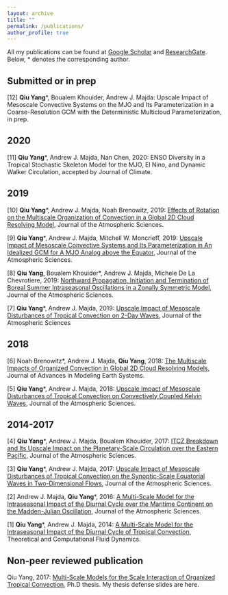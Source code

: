 ```yaml
---
layout: archive
title: ""
permalink: /publications/
author_profile: true
---
```

All my publications can be found at [Google Scholar](https://scholar.google.com/citations?hl=en&user=MzMRC04AAAAJ) and [ResearchGate](https://www.researchgate.net/profile/Qiu_Yang4). Below, * denotes the corresponding author.

Submitted or in prep
-
[12] **Qiu Yang***, Boualem Khouider, Andrew J. Majda: Upscale Impact of Mesoscale Convective Systems on the MJO and Its Parameterization in a Coarse-Resolution GCM with the Deterministic Multicloud Parameterization, in prep.


2020
-
[11] **Qiu Yang***, Andrew J. Majda, Nan Chen, 2020: ENSO Diversity in a Tropical Stochastic Skeleton Model for the MJO, El Nino, and Dynamic Walker Circulation, accepted by Journal of Climate.

2019
-
[10] **Qiu Yang***, Andrew J. Majda, Noah Brenowitz, 2019: [Effects of Rotation on the Multiscale Organization of Convection in a Global 2D Cloud Resolving Model](https://journals.ametsoc.org/jas/article/76/11/3669/343674/Effects-of-Rotation-on-the-Multiscale-Organization), Journal of the Atmospheric Sciences.

[9] **Qiu Yang***, Andrew J. Majda, Mitchell W. Moncrieff, 2019: [Upscale Impact of Mesoscale Convective Systems and Its Parameterization in An Idealized GCM for A MJO Analog above the Equator](https://journals.ametsoc.org/jas/article/76/3/865/107160/Upscale-Impact-of-Mesoscale-Convective-Systems-and), Journal of the Atmospheric Sciences.

[8] **Qiu Yang**, Boualem Khouider*, Andrew J. Majda, Michele De La Chevrotiere, 2019: [Northward Propagation, Initiation and Termination of Boreal Summer Intraseasonal Oscillations in a Zonally Symmetric Model](https://journals.ametsoc.org/jas/article/76/2/639/40339/Northward-Propagation-Initiation-and-Termination), Journal of the Atmospheric Sciences.

[7] **Qiu Yang***, Andrew J. Majda, 2019: [Upscale Impact of Mesoscale Disturbances of Tropical Convection on 2-Day Waves](https://journals.ametsoc.org/jas/article/76/1/171/107316/Upscale-Impact-of-Mesoscale-Disturbances-of), Journal of the Atmospheric Sciences

2018
-
[6] Noah Brenowitz*, Andrew J. Majda, **Qiu Yang**, 2018: [The Multiscale Impacts of Organized Convection in Global 2D Cloud Resolving Models](https://agupubs.onlinelibrary.wiley.com/doi/full/10.1029/2018MS001335), Journal of Advances in Modeling Earth Systems.

[5] **Qiu Yang***, Andrew J. Majda, 2018: [Upscale Impact of Mesoscale Disturbances of Tropical Convection on Convectively Coupled Kelvin Waves](https://journals.ametsoc.org/jas/article/75/1/85/99497/Upscale-Impact-of-Mesoscale-Disturbances-of), Journal of the Atmospheric Sciences.

2014-2017
-
[4] **Qiu Yang***, Andrew J. Majda, Boualem Khouider, 2017: [ITCZ Breakdown and Its Upscale Impact on the Planetary-Scale Circulation over the Eastern Pacific](https://journals.ametsoc.org/jas/article/74/12/4023/68982/ITCZ-Breakdown-and-Its-Upscale-Impact-on-the), Journal of the Atmospheric Sciences.

[3] **Qiu Yang***, Andrew J. Majda, 2017: [Upscale Impact of Mesoscale Disturbances of Tropical Convection on the Synoptic-Scale Equatorial Waves in Two-Dimensional Flows](https://journals.ametsoc.org/jas/article/74/9/3099/28261/Upscale-Impact-of-Mesoscale-Disturbances-of), Journal of the Atmospheric Sciences.

[2] Andrew J. Majda, **Qiu Yang***, 2016: [A Multi-Scale Model for the Intraseasonal Impact of the Diurnal Cycle over the Maritime Continent on the Madden-Julian Oscillation](https://journals.ametsoc.org/jas/article/73/2/579/27828/A-Multiscale-Model-for-the-Intraseasonal-Impact-of), Journal of the Atmospheric Sciences.

[1] **Qiu Yang***, Andrew J. Majda, 2014: [A Multi-Scale Model for the Intraseasonal Impact of the Diurnal Cycle of Tropical Convection](https://link.springer.com/article/10.1007/s00162-014-0336-3), Theoretical and Computational Fluid Dynamics.

Non-peer reviewed publication
-
Qiu Yang, 2017: [Multi-Scale Models for the Scale Interaction of Organized Tropical Convection](https://qiuyang50.github.io/files/thesis.pdf), Ph.D thesis. My thesis defense slides are here.

<!--
{% if author.googlescholar %}
  You can also find my articles on <u><a href="{{author.googlescholar}}">my Google Scholar profile</a>.</u>
{% endif %}

{% include base_path %}

{% for post in site.publications reversed %}
  {% include archive-single.html %}
{% endfor %}
-->
